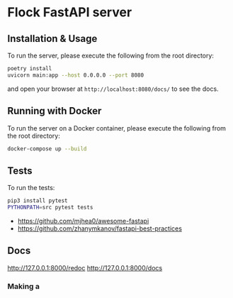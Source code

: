 # Flock FastAPI server

## Installation & Usage

To run the server, please execute the following from the root directory:

```bash
poetry install
uvicorn main:app --host 0.0.0.0 --port 8080
```

and open your browser at `http://localhost:8080/docs/` to see the docs.

## Running with Docker

To run the server on a Docker container, please execute the following from the root directory:

```bash
docker-compose up --build
```

## Tests

To run the tests:

```bash
pip3 install pytest
PYTHONPATH=src pytest tests
```

- <https://github.com/mjhea0/awesome-fastapi>
- <https://github.com/zhanymkanov/fastapi-best-practices>
  
## Docs

<http://127.0.0.1:8000/redoc>
<http://127.0.0.1:8000/docs>


### Making a 
